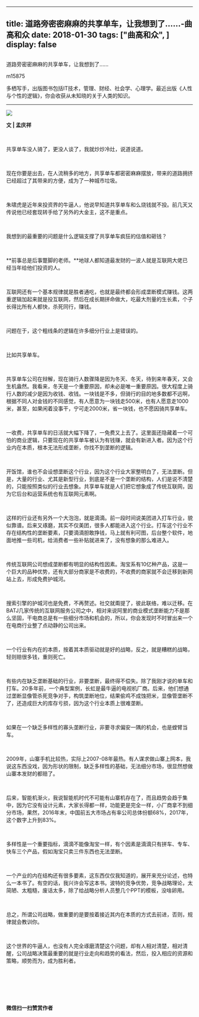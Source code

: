 
---
title:   道路旁密密麻麻的共享单车，让我想到了……-曲高和众
date: 2018-01-30
tags: ["曲高和众", ]
display: false
---


## 



道路旁密密麻麻的共享单车，让我想到了……




m15875




多栖写手，出版图书包括IT技术，管理、财经、社会学、心理学。最近出版《人性与个性的逻辑》，你会收获从未知晓的关于人类的知识。


****

<img class="" data-ratio="0.7641509433962265" data-s="300,640" src="https://mmbiz.qpic.cn/mmbiz_jpg/fxGMiaL5Zj1iaPTv3E8MelN1fDnkFUWttwCnS9O9h01ibq8O0A1Lwcj04fZzRibiaBibLNZeqsNqu8licolXD6LZCYssw/640?wx_fmt=jpeg" data-type="jpeg" data-w="424" style=""/>

**文 | 孟庆祥**

&nbsp;

共享单车没人骑了，更没人谈了，我就炒炒冷灶，说道说道。

&nbsp;

现在你要是出去，在人流稍多的地方，共享单车都密密麻麻摆放，带来的道路拥挤已经超过了其带来的方便，成为了一种城市垃圾。

&nbsp;

朱啸虎是近年来投资界的牛逼人，他说早知道共享单车和么烧钱就不投。前几天又传说他已经套现转手给了另外的大金主，这不是重点。

&nbsp;

我想到的最重要的问题是什么逻辑支撑了共享单车疯狂的估值和砸钱？

&nbsp;

**前事总是后事蹩脚的老师。**地球人都知道最发财的一波人就是互联网大佬已经当年给他们投资的人。

&nbsp;

互联网还有一个基本规律就是胜者通吃，也就是最终都会形成垄断模式赚钱。这两重逻辑加起来就是投互联网，然后在成长期拼命做大，吃最大剂量的生长素，个子长得比所有人都快，杀死同行，赚钱。

&nbsp;

问题在于，这个粗线条的逻辑在许多细分行业上是错误的。

&nbsp;

比如共享单车。

&nbsp;

共享单车公司在辩解，现在骑行人数骤降是因为冬天、冬天，待到来年春天，又会生机盎然。我看来，冬天是一个重要原因，却未必是唯一重要原因。很大程度上骑行人数的减少是因为收钱、收钱。一块钱是不多，但骑行的目的地多数都不远啊，根据不同人对金钱的不同感觉，有人愿意为一块钱走500米，也有人愿意走1000米，甚至，如果闲着没事干，宁可走2000米，省一块钱，也不愿因骑共享单车。

&nbsp;

一收费，共享单车的日活就大幅下降了，一免费又上去了。这里面还隐藏着一个可怕的商业逻辑，只要现在的共享单车被认为有钱赚，就会有新进入者。因为这个行业内在本质，根本无法形成垄断，你找不到垄断的逻辑。

&nbsp;

开饭馆，谁也不会设想垄断这个行业，因为这个行业大家整明白了，无法垄断。但是，大量的行业、尤其是新型行业，到底是不是一个垄断的结构，人们是说不清楚的，只能按照类似的行业去想象。共享单车就是人们把它想象成了传统互联网，因为它后台和运营系统也有互联网元素啊。

&nbsp;

这样的行业还有另外一个大泡泡，就是滴滴。前一段时间说美团进入打车行业，貌似靠谱。后来又琢磨，其实不仅美团，很多人都能进入这个行业。打车这个行业不存在结构性的垄断要素，只要滴滴胆敢挣钱，马上就有利可图，后台整个软件，地面地推一些司机，给消费者一些补贴就进来了，没有想象的那么难进入。

&nbsp;

传统互联网公司想成垄断都有明显的结构性因素。淘宝系有10亿种产品，这是一个巨大的品种优势，还有大部分商家是不收费的，不收费的商家就不会迁移到新网站上去，形成免费护城河。

&nbsp;

搜索引擎的护城河也是免费，不再赘述。社交就甭提了，彼此联络，难以迁移。在BATJ几家传统的互联网服务公司之中，相对来说阿里的商业模式垄断能力不是那么坚固，干电商总是有一些细分市场和机会的，所以，你会发现时不时冒出来一个在电商行业整了点动静的公司出来。

&nbsp;

一个行业有内在的本质，按着其本质驱动就是好的战略，反之，就是糟糕的战略，轻则赔很多钱，重则死亡。

&nbsp;

有些内在缺乏垄断基础的行业，非要垄断，最终得不偿失。除了我刚才说的单车和打车。20多年前，一个典型案例，长虹是最牛逼的电视机厂商。后来，他们想通过垄断显像管杀死竞争对手，构筑垄断地位，结果偷鸡不成蚀把米，显像管垄断不了，还造成巨大的库存亏损，因为这个行业本质上很难垄断。

&nbsp;

如果在一个缺乏多样性的寡头垄断行业，非要寻求偏安一隅的机会，也是螳臂当车。

&nbsp;

2009年，山寨手机比较热，实际上2007-08年最热。有人谋求做山寨上网本，我说这东西没戏，因为形状的限制，缺乏多样性的基础，无法细分市场，很显然想做山寨本发财的都赔了。

&nbsp;

后来，智能机渐火，我说智能机时代不可能有山寨机存在了，而且趋势会趋于集中，因为它没有设计元素，大家长得都一样，功能更是完全一样，小厂商拿不到细分市场，果然，2016年末，中国前五大市场占有率公司总体份额68%，2017年，这个数字上升到83%。

&nbsp;

多样性是一个重要指标，滴滴不能像淘宝一样，有个因素是滴滴只有拼车、专车、快车三个产品，假如淘宝只卖三件东西也无法垄断。

&nbsp;

一个产业的内在结构还有很多要素，这东西仅仅我知道的，展开来充分论述，也特么一本书了。有空的话，我兴许会写这本书。波特的竞争优势，竞争战略理论，太简陋、太粗糙，废话太多，除了给战略分析人员整几个PPT的模板，没啥卵用。

&nbsp;

总之，所谓公司战略，做重要的是要按着接近其内在本质的方式去前进，否则，规律就会教训你。

&nbsp;

这个世界的牛逼人，也没有人完全琢磨清楚这个问题，却有人相对清楚，相对清醒，公司战略决策最重要的就是行业走向和趋势的看法，然后，投入相应的资源和策略，顺势而为，成为胜利者。

&nbsp;

&nbsp;

&nbsp;




**微信扫一扫赞赏作者**















